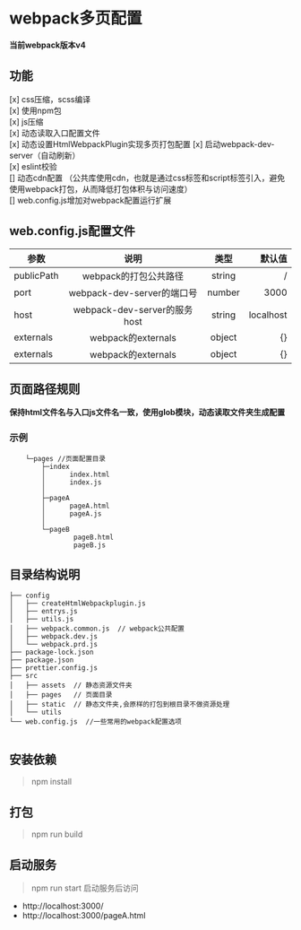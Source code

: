 # webpack多页配置
**当前webpack版本v4**
## 功能 
[x] css压缩，scss编译  
[x] 使用npm包  
[x] js压缩  
[x] 动态读取入口配置文件   
[x] 动态设置HtmlWebpackPlugin实现多页打包配置
[x] 启动webpack-dev-server（自动刷新）  
[x] eslint校验  
[] 动态cdn配置 （公共库使用cdn，也就是通过css标签和script标签引入，避免使用webpack打包，从而降低打包体积与访问速度）   
[] web.config.js增加对webpack配置运行扩展

## web.config.js配置文件
参数|说明|类型|默认值
---|:--:|:---:|---:
publicPath|webpack的打包公共路径|string| /
port|webpack-dev-server的端口号|number| 3000
host|webpack-dev-server的服务host|string| localhost
externals|webpack的externals|object| {}
externals|webpack的externals|object| {}
 
## 页面路径规则
**保持html文件名与入口js文件名一致，使用glob模块，动态读取文件夹生成配置**
### 示例
```
    └─pages //页面配置目录
        ├─index
        │      index.html
        │      index.js
        │      
        ├─pageA
        │      pageA.html
        │      pageA.js
        │      
        └─pageB
                pageB.html
                pageB.js
```

## 目录结构说明
```
├── config
│   ├── createHtmlWebpackplugin.js
│   ├── entrys.js
│   ├── utils.js
│   ├── webpack.common.js  // webpack公共配置
│   ├── webpack.dev.js
│   └── webpack.prd.js
├── package-lock.json
├── package.json
├── prettier.config.js
├── src
│   ├── assets  // 静态资源文件夹
│   ├── pages   // 页面目录
│   ├── static  // 静态文件夹,会原样的打包到根目录不做资源处理
│   └── utils
└── web.config.js  //一些常用的webpack配置选项
            
```
## 安装依赖
> npm install
## 打包
> npm run build
## 启动服务
> npm run start
>启动服务后访问
- http://localhost:3000/
- http://localhost:3000/pageA.html
